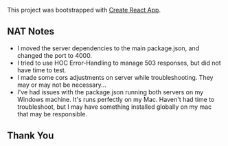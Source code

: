 This project was bootstrapped with [Create React App](https://github.com/facebook/create-react-app).

## NAT Notes
* I moved the server dependencies to the main package.json, and changed the port to 4000. 
* I tried to use HOC Error-Handling to manage 503 responses, but did not have time to test.
* I made some cors adjustments on server while troubleshooting. They may or may not be necessary...
* I've had issues with the package.json running both servers on my Windows machine. It's runs perfectly on my Mac. Haven't had time to troubleshoot, but I may have something installed globally on my mac that may be responsible.


## Thank You
